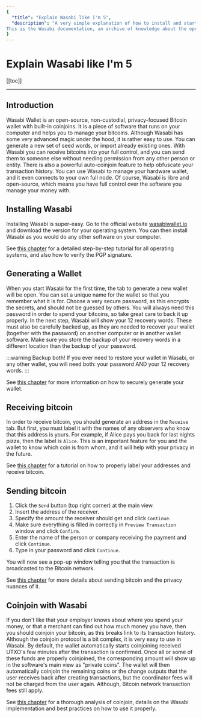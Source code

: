 ```yaml
---
{
  "title": "Explain Wasabi like I'm 5",
  "description": "A very simple explanation of how to install and start Wasabi Wallet, as well as receiving, sending, and coinjoining. 
This is the Wasabi documentation, an archive of knowledge about the open-source, non-custodial and privacy-focused Bitcoin wallet for desktop."
}
---
```


# Explain Wasabi like I'm 5

[[toc]]

---

## Introduction

Wasabi Wallet is an open-source, non-custodial, privacy-focused Bitcoin wallet with built-in coinjoins.
It is a piece of software that runs on your computer and helps you to manage your bitcoins.
Although Wasabi has some very advanced magic under the hood, it is rather easy to use.
You can generate a new set of seed words, or import already existing ones.
With Wasabi you can receive bitcoins into your full control, and you can send them to someone else without needing permission from any other person or entity.
There is also a powerful auto-coinjoin feature to help obfuscate your transaction history.
You can use Wasabi to manage your hardware wallet, and it even connects to your own full node.
Of course, Wasabi is libre and open-source, which means you have full control over the software you manage your money with.

## Installing Wasabi

Installing Wasabi is super-easy.
Go to the official website [wasabiwallet.io](https://wasabiwallet.io) and download the version for your operating system.
You can then install Wasabi as you would do any other software on your computer.

See [this chapter](/using-wasabi/InstallPackage.md) for a detailed step-by-step tutorial for all operating systems, and also how to verify the PGP signature.

## Generating a Wallet

When you start Wasabi for the first time, the tab to generate a new wallet will be open.
You can set a unique name for the wallet so that you remember what it is for.
Choose a very secure password, as this encrypts the secrets, and should not be guessed by others.
You will always need this password in order to spend your bitcoins, so take great care to back it up properly.
In the next step, Wasabi will show your 12 recovery words.
These must also be carefully backed up, as they are needed to recover your wallet (together with the password) on another computer or in another wallet software.
Make sure you store the backup of your recovery words in a different location than the backup of your password.

:::warning Backup both!
If you ever need to restore your wallet in Wasabi, or any other wallet, you will need both: your password AND your 12 recovery words.
:::

See [this chapter](/using-wasabi/WalletGeneration.md) for more information on how to securely generate your wallet.

## Receiving bitcoin

In order to receive bitcoin, you should generate an address in the `Receive` tab.
But first, you must label it with the names of any observers who know that this address is yours.
For example, if Alice pays you back for last nights pizza, then the label is `Alice`.
This is an important feature for you and the wallet to know which coin is from whom, and it will help with your privacy in the future.

See [this chapter](/using-wasabi/Receive.md) for a tutorial on how to properly label your addresses and receive bitcoin.

## Sending bitcoin

1. Click the `Send` button (top right corner) at the main view.
2. Insert the address of the receiver.
3. Specify the amount the receiver should get and click `Continue`.
4. Make sure everything is filled in correctly in `Preview Transaction` window and click `Confirm`.
5. Enter the name of the person or company receiving the payment and click `Continue`.
6. Type in your password and click `Continue`.

You will now see a pop-up window telling you that the transaction is broadcasted to the Bitcoin network.

See [this chapter](/using-wasabi/Send.md) for more details about sending bitcoin and the privacy nuances of it.

## Coinjoin with Wasabi

If you don't like that your employer knows about where you spend your money, or that a merchant can find out how much money you have, then you should coinjoin your bitcoin, as this breaks link to its transaction history.
Although the coinjoin protocol is a bit complex, it is very easy to use in Wasabi.
By default, the wallet automatically starts coinjoining received UTXO's few minutes after the transaction is confirmed.
Once all or some of these funds are properly coinjoined, the corresponding amount will show up in the software's main view as "private coins".
The wallet will then automatically coinjoin the remaining coins or the change outputs that the user receives back after creating transactions, but the coordinator fees will not be charged from the user again.
Although, Bitcoin network transaction fees still apply.

See [this chapter](/using-wasabi/CoinJoin.md) for a thorough analysis of coinjoin, details on the Wasabi implementation and best practices on how to use it properly.
